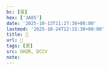 ```yaml
---
bc: [㪅]
hex: ['3A85']
date: '2025-10-13T11:27:36+08:00'
lastmod: '2025-10-24T12:15:30+08:00'
title: 󰘭
url: 󰘭
tags: [更]
src: GHZR, DCCV
note:
---
```

